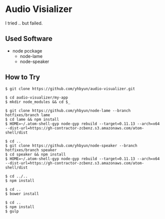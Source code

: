 # Audio Visializer

I tried .. but failed.

## Used Software

- node pcckage
    - node-lame
    - node-speaker


## How to Try

```
$ git clone https://github.com/yhbyun/audio-visualizer.git

$ cd audio-visualizer/my-app
$ mkdir node_modules && cd $_

$ git clone https://github.com/yhbyun/node-lame --branch hotfixes/branch lame
$ cd lame && npm install
$ HOME=~/.atom-shell-gyp node-gyp rebuild --target=0.11.13 --arch=x64 --dist-url=https://gh-contractor-zcbenz.s3.amazonaws.com/atom-shell/dist

$ cd ..
$ git clone https://github.com/yhbyun/node-speaker --branch hotfixes/branch speaker
$ cd speaker && npm install
$ HOME=~/.atom-shell-gyp node-gyp rebuild --target=0.11.13 --arch=x64 --dist-url=https://gh-contractor-zcbenz.s3.amazonaws.com/atom-shell/dist

$ cd ../..
$ npm install

$ cd ..
$ bower install

$ cd ..
$ npm install
$ gulp
```
